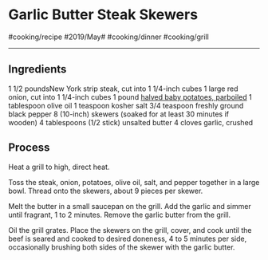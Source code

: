 # Garlic Butter Steak Skewers
#cooking/recipe #2019/May# #cooking/dinner #cooking/grill
- - - -
## Ingredients
1 1/2 poundsNew York strip steak, cut into 1 1/4-inch cubes
1 large red onion, cut into 1 1/4-inch cubes
1 pound [halved baby potatoes, parboiled](https://www.thekitchn.com/why-you-should-boil-potatoes-before-grilling-tips-from-the-kitchn-205399) 
1 tablespoon olive oil
1 teaspoon kosher salt
3/4 teaspoon freshly ground black pepper
8 (10-inch) skewers (soaked for at least 30 minutes if wooden)
4 tablespoons (1/2 stick) unsalted butter
4 cloves garlic, crushed

## Process
Heat a grill to high, direct heat.

Toss the steak, onion, potatoes, olive oil, salt, and pepper together in a large bowl. Thread onto the skewers, about 9 pieces per skewer.

Melt the butter in a small saucepan on the grill. Add the garlic and simmer until fragrant, 1 to 2 minutes. Remove the garlic butter from the grill.

Oil the grill grates. Place the skewers on the grill, cover, and cook until the beef is seared and cooked to desired doneness, 4 to 5 minutes per side, occasionally brushing both sides of the skewer with the garlic butter.